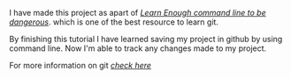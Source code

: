 I have made this project as apart of [*Learn Enough command line to be dangerous*](https://www.learnenough.com/git-tutorial). which is one of the best resource to learn git.

By finishing this tutorial I have learned saving my project in github by using command line. Now I'm able to track any changes made to my project.

For more information on git [*check here*](https://git-scm.com/)
